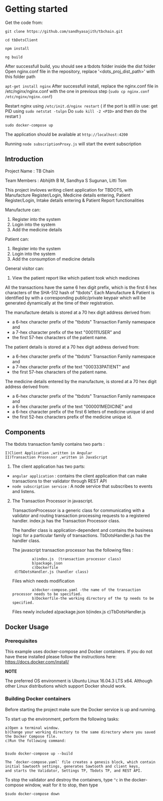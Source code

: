 # Getting started

Get the code from:

`git clone https://github.com/sandhyasajith/tbchain.git`

`cd tbDotsClient`

`npm install`

`ng build`

After successfull build, you should see a tbdots folder inside the dist folder
Open nginx.conf file in the repository, replace '<dots_proj_dist_path>' with this folder path

`apt-get install nginx`
After successfull install, replace the nginx.conf file in /etc/nginx/nginx.conf with the one in previous step
(`sudo cp nginx.conf /etc/nginx/nginx.conf`)

Restart nginx using `/etc/init.d/nginx restart`
( if the port is still in use:
 get PID using `sudo netstat -tulpn`
 Do `sudo kill -2 <PID>` and then do the restart
 )

`sudo docker-compose up`

The application should be available at `http://localhost:4200`

Running `node subscriptionProxy.js` will start the event subscription

## Introduction

Project Name : TB Chain

Team Members : Abhijith B M, Sandhya S Sugunan, Litti Tom

This project invloves writing client application for TBDOTS, with Manufacture Register/Login, Medicine details entering, Patient Register/Login, Intake details entering & Patient Report functionalities

Manufacture can:
 1. Register into the system
 2. Login into the system
 3. Add the medicine details

Patient can:
 1. Register into the system
 2. Login into the system
 3. Add the consumption of medicine details

General visitor can:
 1. View the patient report like which patient took which medicines

All the transactions have the same 6 hex digit prefix, which is the first 6 hex characters of the SHA-512 hash of "tbdots".
Each Manufacture & Patient is identified by with a corresponding public/private keypair which will be generated dynamically at the time of their registration.

The manufacture details is stored at a 70 hex digit address derived from:
* a 6-hex character prefix of the "tbdots" Transaction Family namespace and
* a 7-hex character prefix of the text "000111USER" and
* the first 57-hex characters of the patient name.

The patient details is stored at a 70 hex digit address derived from:
* a 6-hex character prefix of the "tbdots" Transaction Family namespace and
* a 7-hex character prefix of the text "000333PATIENT" and
* the first 57-hex characters of the patient name.

The medicine details entered by the manufacture, is stored at a 70 hex digit address derived from:
* a 6-hex character prefix of the "tbdots" Transaction Family namespace and
* a 6-hex character prefix of the text "000001MEDICINE" and
* a 6-hex character prefix of the first 6 letters of medicine unique id and
* the first 52-hex characters prefix of the medicine unique id.

## Components
The tbdots transaction family contains two parts :

	I)Client Application ,written in Angular
	II)Transaction Processor ,written in JavaScript

1. The client application has two parts:

* `angular application` : contains the client application that can make transactions to ther validator through REST API
* `node subscription service` : A node service that subscribes to events and listens.


2. The Transaction Processor in javascript.

   TransactionProcessor is a generic class for communicating with a validator and routing transaction processing requests to a registered handler. 
   index.js has the Transaction Processor class.

   
   The handler class is application-dependent and contains the business logic for a particular family of transactions. 
   TbDotsHandler.js has the handler class.

   The javascript transaction processor has the following files :
    
                a)index.js  (transaction processor class)
                b)package.json
                c)Dockerfile
		d)TbDotsHandler.js (handler class)

   Files which needs modification
                
                a)docker-compose.yaml -the name of the transaction processor needs to be specified.
                b)Dockerfile-the working directory of the tp needs to be specified.

   Files newly included
                a)package.json
                b)index.js
                c)TbDotsHandler.js
       
## Docker Usage
### Prerequisites
This example uses docker-compose and Docker containers. If you do not have these installed please follow the instructions here: https://docs.docker.com/install/

**NOTE**

The preferred OS environment is Ubuntu Linux 16.04.3 LTS x64.
Although other Linux distributions which support Docker should work.

### Building Docker containers

Before starting  the project make sure the Docker service is up and running.

To start up the environment, perform the following tasks:

    a)Open a terminal window.
    b)Change your working directory to the same directory where you saved the Docker Compose file.
    c)Run the following command:


	$sudo docker-compose up --build

	The `docker-compose.yaml` file creates a genesis block, which contain initial Sawtooth settings, generates Sawtooth and client keys, 
	and starts the Validator, Settings TP, Tbdots TP, and REST API.


To stop the validator and destroy the containers, type `^c` in the docker-compose window, wait for it to stop, then type

	$sudo docker-compose down


